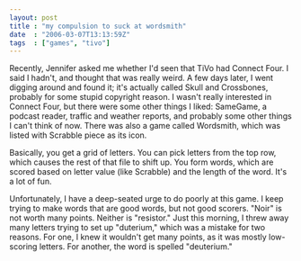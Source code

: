 ```yaml
---
layout: post
title : "my compulsion to suck at wordsmith"
date  : "2006-03-07T13:13:59Z"
tags  : ["games", "tivo"]
---
```

Recently, Jennifer asked me whether I'd seen that TiVo had Connect Four.  I said I hadn't, and thought that was really weird.  A few days later, I went digging around and found it; it's actually called Skull and Crossbones, probably for some stupid copyright reason.  I wasn't really interested in Connect Four, but there were some other things I liked: SameGame, a podcast reader, traffic and weather reports, and probably some other things I can't think of now.  There was also a game called Wordsmith, which was listed with Scrabble piece as its icon.

Basically, you get a grid of letters.  You can pick letters from the top row, which causes the rest of that file to shift up.  You form words, which are scored based on letter value (like Scrabble) and the length of the word.  It's a lot of fun.

Unfortunately, I have a deep-seated urge to do poorly at this game.  I keep trying to make words that are good words, but not good scorers.  "Noir" is not worth many points.  Neither is "resistor."  Just this morning, I threw away many letters trying to set up "duterium," which was a mistake for two reasons. For one, I knew it wouldn't get many points, as it was mostly low-scoring letters.  For another, the word is spelled "deuterium." 
